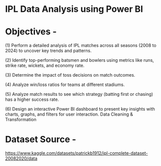 # IPL Data Analysis using Power BI


# Objectives - 

(1) Perform a detailed analysis of IPL matches across all seasons (2008 to 2024) to uncover key trends and patterns.                                                                                              

(2) Identify top-performing batsmen and bowlers using metrics like runs, strike rate, wickets, and economy rate.

(3) Determine the impact of toss decisions on match outcomes.

(4) Analyze win/loss ratios for teams at different stadiums.

(5) Analyze match results to see which strategy (batting first or chasing) has a higher success rate.

(6) Design an interactive Power BI dashboard to present key insights with charts, graphs, and filters for user interaction.
Data Cleaning & Transformation

# Dataset Source - 
https://www.kaggle.com/datasets/patrickb1912/ipl-complete-dataset-20082020/data
